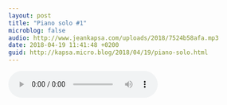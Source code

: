 ```yaml
---
layout: post
title: "Piano solo #1"
microblog: false
audio: http://www.jeankapsa.com/uploads/2018/7524b58afa.mp3
date: 2018-04-19 11:41:48 +0200
guid: http://kapsa.micro.blog/2018/04/19/piano-solo.html
---
```

<audio controls="controls" src="http://www.jeankapsa.com/uploads/2018/7524b58afa.mp3" />
